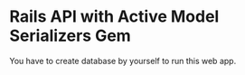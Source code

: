 # Rails API with Active Model Serializers Gem

You have to create database by yourself to run this web app.
